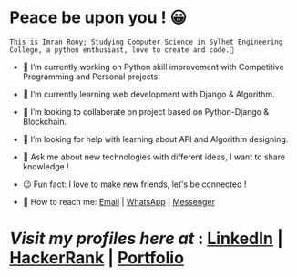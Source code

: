 # Peace be upon you ! 😀

```
This is Imran Rony; Studying Computer Science in Sylhet Engineering College, a python enthusiast, love to create and code.👋
```

- 🔭 I’m currently working on Python skill improvement with Competitive Programming and Personal projects.
- 🌱 I’m currently learning web development with Django & Algorithm.
- 👯 I’m looking to collaborate on project based on Python-Django & Blockchain.
- 🤝 I’m looking for help with learning about API and Algorithm designing.
- 💬 Ask me about new technologies with different ideas, I want to share knowledge !
- 😉 Fun fact: I love to make new friends, let's be connected !

- 🤙 How to reach me:  [Email](mailto:imranrony687@gmail.com) |  [WhatsApp](https://sites.google.com/view/imranrony/contacts) | [Messenger](m.me/imran.rony.3591)

 # *Visit my profiles here at* :   [LinkedIn](https://www.linkedin.com/in/imran-rony-02711117b/)  |  [HackerRank](https://www.hackerrank.com/Morphin)  |  [Portfolio](https://sites.google.com/view/imranrony) 

